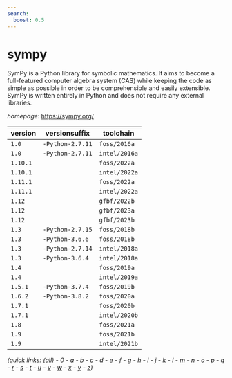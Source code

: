 ```yaml
---
search:
  boost: 0.5
---
```

# sympy

SymPy is a Python library for symbolic mathematics. It aims to  become a full-featured computer algebra system (CAS) while keeping the code as  simple as possible in order to be comprehensible and easily extensible. SymPy  is written entirely in Python and does not require any external libraries.

*homepage*: <https://sympy.org/>

version | versionsuffix | toolchain
--------|---------------|----------
``1.0`` | ``-Python-2.7.11`` | ``foss/2016a``
``1.0`` | ``-Python-2.7.11`` | ``intel/2016a``
``1.10.1`` |  | ``foss/2022a``
``1.10.1`` |  | ``intel/2022a``
``1.11.1`` |  | ``foss/2022a``
``1.11.1`` |  | ``intel/2022a``
``1.12`` |  | ``gfbf/2022b``
``1.12`` |  | ``gfbf/2023a``
``1.12`` |  | ``gfbf/2023b``
``1.3`` | ``-Python-2.7.15`` | ``foss/2018b``
``1.3`` | ``-Python-3.6.6`` | ``foss/2018b``
``1.3`` | ``-Python-2.7.14`` | ``intel/2018a``
``1.3`` | ``-Python-3.6.4`` | ``intel/2018a``
``1.4`` |  | ``foss/2019a``
``1.4`` |  | ``intel/2019a``
``1.5.1`` | ``-Python-3.7.4`` | ``foss/2019b``
``1.6.2`` | ``-Python-3.8.2`` | ``foss/2020a``
``1.7.1`` |  | ``foss/2020b``
``1.7.1`` |  | ``intel/2020b``
``1.8`` |  | ``foss/2021a``
``1.9`` |  | ``foss/2021b``
``1.9`` |  | ``intel/2021b``


*(quick links: [(all)](../index.md) - [0](../0/index.md) - [a](../a/index.md) - [b](../b/index.md) - [c](../c/index.md) - [d](../d/index.md) - [e](../e/index.md) - [f](../f/index.md) - [g](../g/index.md) - [h](../h/index.md) - [i](../i/index.md) - [j](../j/index.md) - [k](../k/index.md) - [l](../l/index.md) - [m](../m/index.md) - [n](../n/index.md) - [o](../o/index.md) - [p](../p/index.md) - [q](../q/index.md) - [r](../r/index.md) - [s](../s/index.md) - [t](../t/index.md) - [u](../u/index.md) - [v](../v/index.md) - [w](../w/index.md) - [x](../x/index.md) - [y](../y/index.md) - [z](../z/index.md))*

